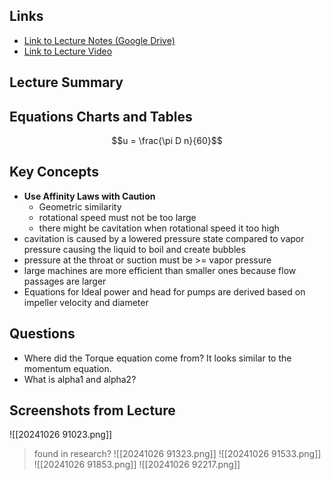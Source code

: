 ## Links
- [Link to Lecture Notes (Google Drive)]()
- [Link to Lecture Video]()
## Lecture Summary

## Equations Charts and Tables
$$u = \frac{\pi D n}{60}$$

## Key Concepts 
- **Use Affinity Laws with Caution**
	- Geometric similarity
	- rotational speed must not be too large
	- there might be cavitation when rotational speed it too high
- cavitation is caused by a lowered pressure state compared to vapor pressure causing the liquid to boil and create bubbles
- pressure at the throat or suction must be >= vapor pressure
- large machines are more efficient than smaller ones because flow passages are larger
- Equations for Ideal power and head for pumps are derived based on impeller velocity and diameter
## Questions
- Where did the Torque equation come from? It looks similar to the momentum equation.
- What is alpha1 and alpha2?

## Screenshots from Lecture
![[20241026 91023.png]]
> found in research?
![[20241026 91323.png]]
![[20241026 91533.png]]
![[20241026 91853.png]]
![[20241026 92217.png]]
